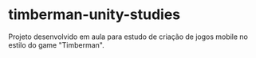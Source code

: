 # timberman-unity-studies
Projeto desenvolvido em aula para estudo de criação de jogos mobile no estilo do game "Timberman".
